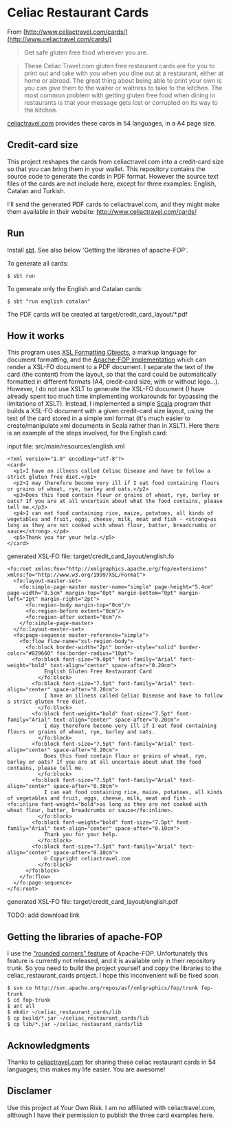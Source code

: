 Celiac Restaurant Cards
=======================

From [http://www.celiactravel.com/cards/](http://www.celiactravel.com/cards/)

> Get safe gluten free food wherever you are.

> These Celiac Travel.com gluten free restaurant cards are for you to print out and take with you when you dine out at a restaurant, either at home or abroad. The great thing about being able to print your own is you can give them to the waiter or waitress to take to the kitchen. The most common problem with getting gluten free food when dining in restaurants is that your message gets lost or corrupted on its way to the kitchen.

[celiactravel.com](http://www.celiactravel.com/cards/) provides these cards in 54 languages, in a A4 page size.

## Credit-card size
This project reshapes the cards from celiactravel.com into a credit-card size so that you can bring them in your wallet. This repository contains the source code to generate the cards in PDF format. However the source text files of the cards are not include here, except for three examples: English, Catalan and Turkish.

I'll send the generated PDF cards to celiactravel.com, and they might make them available in their website: http://www.celiactravel.com/cards/

## Run
Install [sbt](http://www.scala-sbt.org/). See also below 'Getting the libraries of apache-FOP'.

To generate all cards:

    $ sbt run

To generate only the English and Catalan cards:

    $ sbt "run english catalan"


The PDF cards will be created at target/credit_card_layout/*.pdf


## How it works
This program uses [XSL Formatting Objects](http://en.wikipedia.org/wiki/XSL_Formatting_Objects), a markup language for document formatting, and the [Apache-FOP implementation](http://xmlgraphics.apache.org/fop/) which can render a XSL-FO document to a PDF document. I separate the text of the card (the content) from the layout, so that the card could be automatically formatted in different formats (A4, credit-card size, with or without logo...). However, I do not use XSLT to generate the XSL-FO document (I have already spent too much time implementing workarounds for bypassing the limitations of XSLT). Instead, I implemented a simple [Scala](http://scala-lang.org) program that builds a XSL-FO document with a given credit-card size layout, using the text of the card stored in a simple xml format (it's much easier to create/manipulate xml documents in Scala rather than in XSLT). Here there is an example of the steps involved, for the English card:

input file: src/main/resources/english.xml

    <?xml version="1.0" encoding="utf-8"?>
    <card>
      <p1>I have an illness called Celiac Disease and have to follow a strict gluten free diet.</p1>
      <p2>I may therefore become very ill if I eat food containing flours or grains of wheat, rye, barley and oats.</p2>
      <p3>Does this food contain flour or grains of wheat, rye, barley or oats? If you are at all uncertain about what the food contains, please tell me.</p3>
      <p4>I can eat food containing rice, maize, potatoes, all kinds of vegetables and fruit, eggs, cheese, milk, meat and fish - <strong>as long as they are not cooked with wheat flour, batter, breadcrumbs or sauce</strong>.</p4>
      <p5>Thank you for your help.</p5>
    </card>

generated XSL-FO file: target/credit_card_layout/english.fo

    <fo:root xmlns:fox="http://xmlgraphics.apache.org/fop/extensions" xmlns:fo="http://www.w3.org/1999/XSL/Format">
      <fo:layout-master-set>
        <fo:simple-page-master master-name="simple" page-height="5.4cm" page-width="8.5cm" margin-top="0pt" margin-bottom="0pt" margin-left="2pt" margin-right="2pt">
          <fo:region-body margin-top="0cm"/>
          <fo:region-before extent="0cm"/>
          <fo:region-after extent="0cm"/>
        </fo:simple-page-master>
      </fo:layout-master-set>
      <fo:page-sequence master-reference="simple">
        <fo:flow flow-name="xsl-region-body">
          <fo:block border-width="2pt" border-style="solid" border-color="#829660" fox:border-radius="10pt">
            <fo:block font-size="9.0pt" font-family="Arial" font-weight="bold" text-align="center" space-after="0.20cm">
                English Gluten Free Restaurant Card
              </fo:block>
            <fo:block font-size="7.5pt" font-family="Arial" text-align="center" space-after="0.20cm">
                I have an illness called Celiac Disease and have to follow a strict gluten free diet.
              </fo:block>
            <fo:block font-weight="bold" font-size="7.5pt" font-family="Arial" text-align="center" space-after="0.20cm">
                I may therefore become very ill if I eat food containing flours or grains of wheat, rye, barley and oats.
              </fo:block>
            <fo:block font-size="7.5pt" font-family="Arial" text-align="center" space-after="0.20cm">
                Does this food contain flour or grains of wheat, rye, barley or oats? If you are at all uncertain about what the food contains, please tell me.
              </fo:block>
            <fo:block font-size="7.5pt" font-family="Arial" text-align="center" space-after="0.38cm">
                I can eat food containing rice, maize, potatoes, all kinds of vegetables and fruit, eggs, cheese, milk, meat and fish - <fo:inline font-weight="bold">as long as they are not cooked with wheat flour, batter, breadcrumbs or sauce</fo:inline>.
              </fo:block>
            <fo:block font-weight="bold" font-size="7.5pt" font-family="Arial" text-align="center" space-after="0.10cm">
                Thank you for your help.
              </fo:block>
            <fo:block font-size="7.5pt" font-family="Arial" text-align="center" space-after="0.10cm">
                © Copyright celiactravel.com
              </fo:block>
          </fo:block>
        </fo:flow>
      </fo:page-sequence>
    </fo:root>
    
generated XSL-FO file: target/credit_card_layout/english.pdf

TODO: add download link


## Getting the libraries of apache-FOP
I use the ["rounded corners" feature](https://xmlgraphics.apache.org/fop/trunk/extensions.html) of Apache-FOP. Unfortunately this feature is currently not released, and it is available only in their repository trunk. So you need to build the project yourself and copy the libraries to the celiac_restaurant_cards project. I hope this inconvenient will be fixed soon.

    $ svn co http://svn.apache.org/repos/asf/xmlgraphics/fop/trunk fop-trunk
    $ cd fop-trunk
    $ ant all
    $ mkdir ~/celiac_restaurant_cards/lib
    $ cp build/*.jar ~/celiac_restaurant_cards/lib
    $ cp lib/*.jar ~/celiac_restaurant_cards/lib



## Acknowledgments
Thanks to [celiactravel.com](http://www.celiactravel.com/) for sharing these celiac restaurant cards in 54 languages; this makes my life easier. You are awesome!


## Disclamer
Use this project at Your Own Risk. I am no affiliated with celiactravel.com, although I have their permission to publish the three card examples here.

